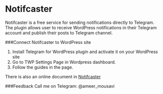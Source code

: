 # Notifcaster
Notifcaster is a free service for sending notifications directly to Telegram.
The plugin allows user to receive WordPress notifications in their Telegram account and publish their posts to Telegram channel.

###Connect Notifcaster to WordPress site
1. Install Telegram for WordPress plugin and activate it on your WordPress site
2. Go to TWP Settings Page in Wordpress dashboard.
3. Follow the guides in the page.

There is also an online document in <a href="https://notifcaster.com"> Notifcaster </a>

###Feedback
Call me on Telegram: @ameer_mousavi
